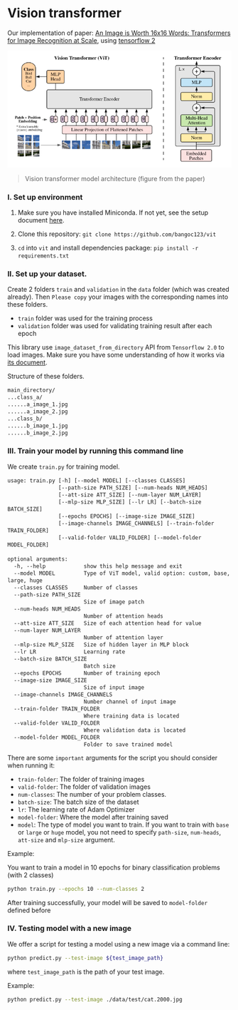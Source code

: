 # Vision transformer

Our implementation of paper: [An Image is Worth 16x16 Words: Transformers for Image Recognition at Scale](https://arxiv.org/abs/2010.11929), using [tensorflow 2](https://www.tensorflow.org/)

![Vision transformer](docs/images/vit.png)

> Vision transformer model architecture (figure from the paper)

### I. Set up environment

1. Make sure you have installed Miniconda. If not yet, see the setup document [here](https://conda.io/en/latest/user-guide/install/index.html#regular-installation).

2. Clone this repository: `git clone https://github.com/bangoc123/vit`
3. `cd` into `vit` and install dependencies package: `pip install -r requirements.txt`

### II. Set up your dataset.

Create 2 folders `train` and `validation` in the `data` folder (which was created already). Then `Please copy` your images with the corresponding names into these folders.

- `train` folder was used for the training process
- `validation` folder was used for validating training result after each epoch

This library use `image_dataset_from_directory` API from `Tensorflow 2.0` to load images. Make sure you have some understanding of how it works via [its document](https://www.tensorflow.org/api_docs/python/tf/keras/preprocessing/image_dataset_from_directory).

Structure of these folders.

```
main_directory/
...class_a/
......a_image_1.jpg
......a_image_2.jpg
...class_b/
......b_image_1.jpg
......b_image_2.jpg
```

### III. Train your model by running this command line

We create `train.py` for training model.

```
usage: train.py [-h] [--model MODEL] [--classes CLASSES]
                [--path-size PATH_SIZE] [--num-heads NUM_HEADS]
                [--att-size ATT_SIZE] [--num-layer NUM_LAYER]
                [--mlp-size MLP_SIZE] [--lr LR] [--batch-size BATCH_SIZE]
                [--epochs EPOCHS] [--image-size IMAGE_SIZE]
                [--image-channels IMAGE_CHANNELS] [--train-folder TRAIN_FOLDER]
                [--valid-folder VALID_FOLDER] [--model-folder MODEL_FOLDER]

optional arguments:
  -h, --help            show this help message and exit
  --model MODEL         Type of ViT model, valid option: custom, base, large, huge
  --classes CLASSES     Number of classes
  --path-size PATH_SIZE
                        Size of image patch
  --num-heads NUM_HEADS
                        Number of attention heads
  --att-size ATT_SIZE   Size of each attention head for value
  --num-layer NUM_LAYER
                        Number of attention layer
  --mlp-size MLP_SIZE   Size of hidden layer in MLP block
  --lr LR               Learning rate
  --batch-size BATCH_SIZE
                        Batch size
  --epochs EPOCHS       Number of training epoch
  --image-size IMAGE_SIZE
                        Size of input image
  --image-channels IMAGE_CHANNELS
                        Number channel of input image
  --train-folder TRAIN_FOLDER
                        Where training data is located
  --valid-folder VALID_FOLDER
                        Where validation data is located
  --model-folder MODEL_FOLDER
                        Folder to save trained model
```

There are some `important` arguments for the script you should consider when running it:

- `train-folder`: The folder of training images
- `valid-folder`: The folder of validation images
- `num-classes`: The number of your problem classes.
- `batch-size`: The batch size of the dataset
- `lr`: The learning rate of Adam Optimizer
- `model-folder`: Where the model after training saved
- `model`: The type of model you want to train. If you want to train with `base` or `large` or `huge` model, you not need to specify `path-size`, `num-heads`, `att-size` and `mlp-size` argument.

Example:

You want to train a model in 10 epochs for binary classification problems (with 2 classes)

```bash
python train.py --epochs 10 --num-classes 2
```

After training successfully, your model will be saved to `model-folder` defined before

### IV. Testing model with a new image

We offer a script for testing a model using a new image via a command line:

```bash
python predict.py --test-image ${test_image_path}
```

where `test_image_path` is the path of your test image.

Example:

```bash
python predict.py --test-image ./data/test/cat.2000.jpg
```
